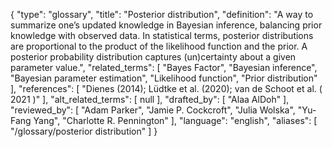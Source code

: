 {
    "type": "glossary",
    "title": "Posterior distribution",
    "definition": "A way to summarize one’s updated knowledge in Bayesian inference, balancing prior knowledge with observed data. In statistical terms, posterior distributions are proportional to the product of the likelihood function and the prior. A posterior probability distribution captures (un)certainty about a given parameter value.",
    "related_terms": [
        "Bayes Factor",
        "Bayesian inference",
        "Bayesian parameter estimation",
        "Likelihood function",
        "Prior distribution"
    ],
    "references": [
        "Dienes (2014); Lüdtke et al. (2020); van de Schoot et al. ( 2021 )"
    ],
    "alt_related_terms": [
        null
    ],
    "drafted_by": [
        "Alaa AlDoh"
    ],
    "reviewed_by": [
        "Adam Parker",
        "Jamie P. Cockcroft",
        "Julia Wolska",
        "Yu-Fang Yang",
        "Charlotte R. Pennington"
    ],
    "language": "english",
    "aliases": [
        "/glossary/posterior distribution"
    ]
}